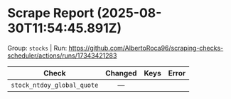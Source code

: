 # Scrape Report (2025-08-30T11:54:45.891Z)

Group: `stocks`  |  Run: https://github.com/AlbertoRoca96/scraping-checks-scheduler/actions/runs/17343421283

| Check | Changed | Keys | Error |
|---|:---:|:--|:--|
| `stock_ntdoy_global_quote` | — |  |  |
